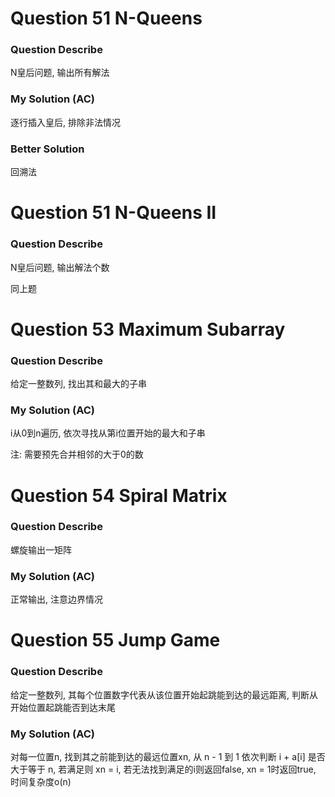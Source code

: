 # Question 51  	N-Queens

### Question Describe

N皇后问题, 输出所有解法

### My Solution (AC)

逐行插入皇后, 排除非法情况

### Better Solution

回溯法

# Question 51  	N-Queens II

### Question Describe

N皇后问题, 输出解法个数

同上题

# Question 53 	Maximum Subarray

### Question Describe

给定一整数列, 找出其和最大的子串

### My Solution (AC)

i从0到n遍历, 依次寻找从第i位置开始的最大和子串

注: 需要预先合并相邻的大于0的数

# Question 54 	Spiral Matrix

### Question Describe

螺旋输出一矩阵

### My Solution (AC)

正常输出, 注意边界情况

# Question 55 	Jump Game

### Question Describe

给定一整数列, 其每个位置数字代表从该位置开始起跳能到达的最远距离, 判断从开始位置起跳能否到达末尾

### My Solution (AC)

对每一位置n, 找到其之前能到达的最远位置xn, 从 n - 1 到 1 依次判断 i + a[i] 是否大于等于 n, 若满足则 xn = i, 若无法找到满足的i则返回false, xn = 1时返回true, 时间复杂度o(n)

